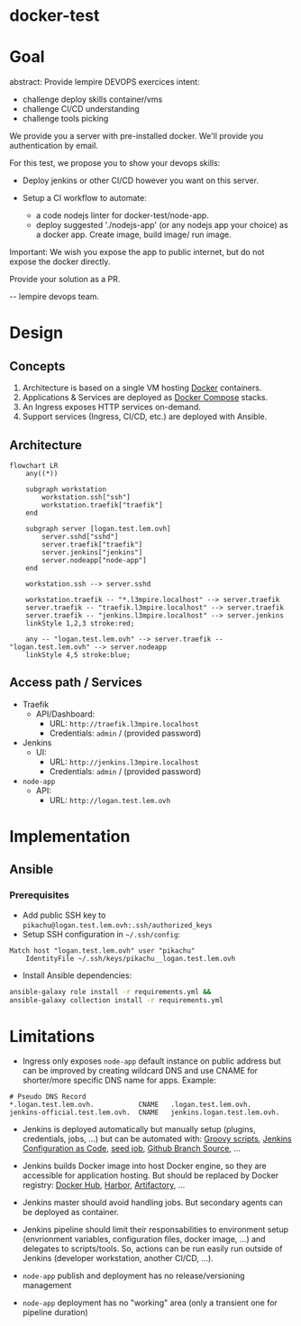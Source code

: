 # docker-test

# Goal

abstract: Provide lempire DEVOPS exercices
intent:

- challenge deploy skills container/vms
- challenge CI/CD understanding
- challenge tools picking

We provide you a server with pre-installed docker. We'll provide you authentication by email.

For this test, we propose you to show your devops skills:

- Deploy jenkins or other CI/CD however you want on this server.

- Setup a CI workflow to automate:
  - a code nodejs linter for docker-test/node-app.
  - deploy suggested './nodejs-app' (or any nodejs app your choice) as a docker app. Create image, build image/ run image.

Important: We wish you expose the app to public internet, but do not expose the docker directly.

Provide your solution as a PR.

--
lempire devops team.

# Design

## Concepts

1. Architecture is based on a single VM hosting [Docker](https://www.docker.com/) containers.
1. Applications & Services are deployed as [Docker Compose](https://docs.docker.com/compose/) stacks.
1. An Ingress exposes HTTP services on-demand.
1. Support services (Ingress, CI/CD, etc.) are deployed with Ansible.

## Architecture

```mermaid
flowchart LR
    any((*))

    subgraph workstation
        workstation.ssh["ssh"]
        workstation.traefik["traefik"]
    end

    subgraph server [logan.test.lem.ovh]
        server.sshd["sshd"]
        server.traefik["traefik"]
        server.jenkins["jenkins"]
        server.nodeapp["node-app"]
    end

    workstation.ssh --> server.sshd

    workstation.traefik -- "*.l3mpire.localhost" --> server.traefik
    server.traefik -- "traefik.l3mpire.localhost" --> server.traefik
    server.traefik -- "jenkins.l3mpire.localhost" --> server.jenkins
    linkStyle 1,2,3 stroke:red;

    any -- "logan.test.lem.ovh" --> server.traefik -- "logan.test.lem.ovh" --> server.nodeapp
    linkStyle 4,5 stroke:blue;
```

## Access path / Services

* Traefik
    * API/Dashboard:
      * URL: `http://traefik.l3mpire.localhost`
      * Credentials: `admin` / (provided password)
* Jenkins
    * UI:
      * URL: `http://jenkins.l3mpire.localhost`
      * Credentials: `admin` / (provided password)
* `node-app`
    * API:
      * URL: `http://logan.test.lem.ovh`

# Implementation

## Ansible

### Prerequisites

* Add public SSH key to `pikachu@logan.test.lem.ovh:.ssh/authorized_keys`
* Setup SSH configuration in `~/.ssh/config`:

```
Match host "logan.test.lem.ovh" user "pikachu"
	IdentityFile ~/.ssh/keys/pikachu__logan.test.lem.ovh
```

* Install Ansible dependencies:

```bash
ansible-galaxy role install -r requirements.yml &&
ansible-galaxy collection install -r requirements.yml
```

# Limitations

* Ingress only exposes `node-app` default instance on public address but can be improved by creating wildcard DNS and use CNAME for shorter/more specific DNS name for apps. Example:

```text
# Pseudo DNS Record
*.logan.test.lem.ovh.           CNAME   .logan.test.lem.ovh.
jenkins-official.test.lem.ovh.  CNAME   jenkins.logan.test.lem.ovh.
```

* Jenkins is deployed automatically but manually setup (plugins, credentials, jobs, ...) but can be automated with: [Groovy scripts](https://www.jenkins.io/doc/book/managing/groovy-hook-scripts/), [Jenkins Configuration as Code](https://plugins.jenkins.io/configuration-as-code/), [seed job](https://github.com/jenkinsci/configuration-as-code-plugin/blob/master/docs/seed-jobs.md), [Github Branch Source](https://plugins.jenkins.io/github-branch-source/), ...

* Jenkins builds Docker image into host Docker engine, so they are accessible for application hosting. But should be replaced by Docker registry: [Docker Hub](https://hub.docker.com/), [Harbor](https://goharbor.io/), [Artifactory](https://jfrog.com/artifactory/), ...

* Jenkins master should avoid handling jobs. But secondary agents can be deployed as container.

* Jenkins pipeline should limit their responsabilities to environment setup (envrionment variables, configuration files, docker image, ...) and delegates to scripts/tools. So, actions can be run easily run outside of Jenkins (developer workstation, another CI/CD, ...).

* `node-app` publish and deployment has no release/versioning management

* `node-app` deployment has no "working" area (only a transient one for pipeline duration)
